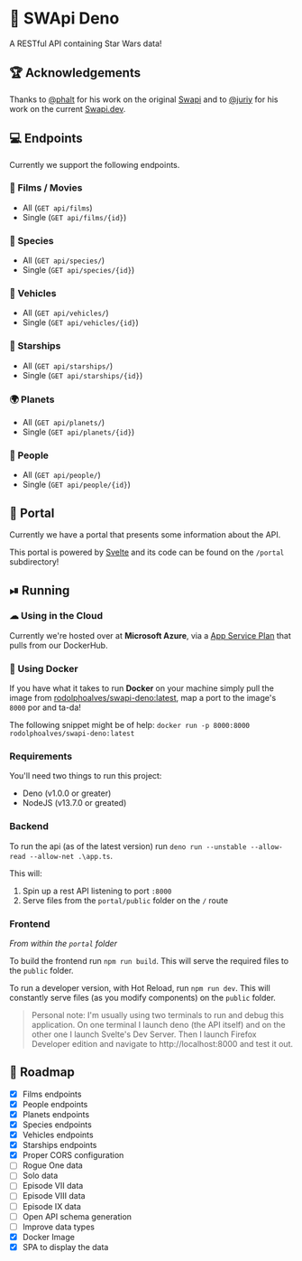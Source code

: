 # 🚀 SWApi Deno

A RESTful API containing Star Wars data!

## 🏆 Acknowledgements

Thanks to [@phalt](https://github.com/phalt) for his work on the original [Swapi](https://github.com/phalt/swapi) and to [@juriy](https://github.com/Juriy) for his work on the current [Swapi.dev](https://swapi.dev).

## 💻 Endpoints

Currently we support the following endpoints.

### 🎥 Films / Movies

+ All (`GET api/films`)
+ Single (`GET api/films/{id}`)

### 🧬 Species

+ All (`GET api/species/`)
+ Single (`GET api/species/{id}`)

### 🚗 Vehicles

+ All (`GET api/vehicles/`)
+ Single (`GET api/vehicles/{id}`)

### 🚀 Starships

+ All (`GET api/starships/`)
+ Single (`GET api/starships/{id}`)

### 🌍 Planets

+ All (`GET api/planets/`)
+ Single (`GET api/planets/{id}`)

### 🤼 People

+ All (`GET api/people/`)
+ Single (`GET api/people/{id}`)

## 🌌 Portal

Currently we have a portal that presents some information about the API.

This portal is powered by [Svelte](https://github.com/sveltejs/svelte) and its code can be found on the `/portal` subdirectory!

## ⏯ Running

### ☁ Using in the Cloud

Currently we're hosted over at **Microsoft Azure**, via a [App Service Plan](https://swapi-deno.azurewebsites.net/) that pulls from our DockerHub.

### 🐋 Using Docker

If you have what it takes to run **Docker** on your machine simply pull the image from [rodolphoalves/swapi-deno:latest](https://hub.docker.com/repository/docker/rodolphoalves/swapi-deno), map a port to the image's `8000` por and ta-da!

The following snippet might be of help: `docker run -p 8000:8000 rodolphoalves/swapi-deno:latest`

### Requirements

You'll need two things to run this project:

+ Deno (v1.0.0 or greater)
+ NodeJS (v13.7.0 or greated)

### Backend

To run the api (as of the latest version) run `deno run --unstable --allow-read --allow-net .\app.ts`.

This will:

1. Spin up a rest API listening to port `:8000`
2. Serve files from the `portal/public` folder on the `/` route

### Frontend

_From within the `portal` folder_

To build the frontend run `npm run build`. This will serve the required files to the `public` folder.

To run a developer version, with Hot Reload, run `npm run dev`. This will constantly serve files (as you modify components) on the `public` folder.

> Personal note: I'm usually using two terminals to run and debug this application. On one terminal I launch deno (the API itself) and on the other one I launch Svelte's Dev Server. Then I launch Firefox Developer edition and navigate to http://localhost:8000 and test it out.

## 📝 Roadmap

+ [X] Films endpoints
+ [X] People endpoints
+ [X] Planets endpoints
+ [X] Species endpoints
+ [X] Vehicles endpoints
+ [X] Starships endpoints
+ [X] Proper CORS configuration
+ [ ] Rogue One data
+ [ ] Solo data
+ [ ] Episode VII data
+ [ ] Episode VIII data
+ [ ] Episode IX data
+ [ ] Open API schema generation
+ [ ] Improve data types
+ [X] Docker Image
+ [X] SPA to display the data
